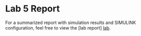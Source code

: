 # Lab 5 Report
For a summarized report with simulation results and SIMULINK configuration, feel free to view the [lab report] [lab](https://github.com/victorg11/ECE332_ElectroMechanicalEnergyConv_Labs/blob/master/Lab5/Lab5_Report.pdf).
